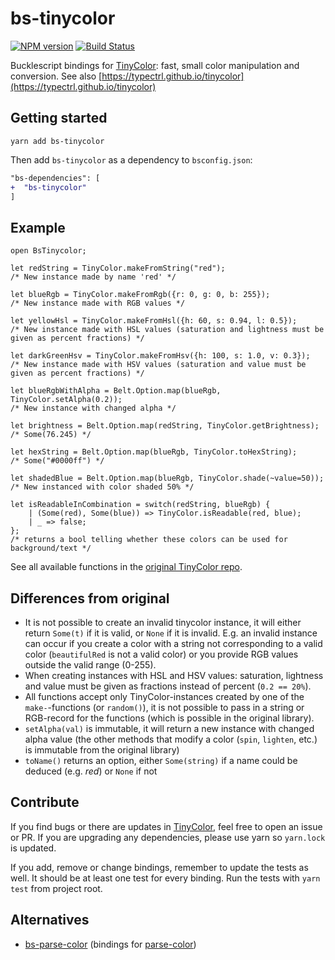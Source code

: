 # bs-tinycolor

[![NPM version](http://img.shields.io/npm/v/bs-tinycolor.svg)](https://www.npmjs.org/package/bs-tinycolor)
[![Build Status](https://travis-ci.org/mikaello/bs-tinycolor.svg?branch=master)](https://travis-ci.org/mikaello/bs-tinycolor)

Bucklescript bindings for [TinyColor](https://github.com/TypeCtrl/tinycolor): fast, small color manipulation and conversion. See also [https://typectrl.github.io/tinycolor](https://typectrl.github.io/tinycolor)

## Getting started

```
yarn add bs-tinycolor
```

Then add `bs-tinycolor` as a dependency to `bsconfig.json`:

```diff
"bs-dependencies": [
+  "bs-tinycolor"
]
```

## Example

```reason
open BsTinycolor;

let redString = TinyColor.makeFromString("red");
/* New instance made by name 'red' */

let blueRgb = TinyColor.makeFromRgb({r: 0, g: 0, b: 255});
/* New instance made with RGB values */

let yellowHsl = TinyColor.makeFromHsl({h: 60, s: 0.94, l: 0.5});
/* New instance made with HSL values (saturation and lightness must be given as percent fractions) */

let darkGreenHsv = TinyColor.makeFromHsv({h: 100, s: 1.0, v: 0.3});
/* New instance made with HSV values (saturation and value must be given as percent fractions) */

let blueRgbWithAlpha = Belt.Option.map(blueRgb, TinyColor.setAlpha(0.2));
/* New instance with changed alpha */

let brightness = Belt.Option.map(redString, TinyColor.getBrightness);
/* Some(76.245) */

let hexString = Belt.Option.map(blueRgb, TinyColor.toHexString);
/* Some("#0000ff") */

let shadedBlue = Belt.Option.map(blueRgb, TinyColor.shade(~value=50));
/* New instanced with color shaded 50% */

let isReadableInCombination = switch(redString, blueRgb) {
    | (Some(red), Some(blue)) => TinyColor.isReadable(red, blue);
    | _ => false;
};
/* returns a bool telling whether these colors can be used for background/text */
```

See all available functions in the [original TinyColor repo](https://github.com/TypeCtrl/tinycolor).

## Differences from original

- It is not possible to create an invalid tinycolor instance, it will either return `Some(t)` if it is valid, or `None` if it is invalid. E.g. an invalid instance can occur if you create a color with a string not corresponding to a valid color (`beautifulRed` is not a valid color) or you provide RGB values outside the valid range (0-255).
- When creating instances with HSL and HSV values: saturation, lightness and value must be given as fractions instead of percent (`0.2 == 20%`).
- All functions accept only TinyColor-instances created by one of the `make-`-functions (or `random()`), it is not possible to pass in a string or RGB-record for the functions (which is possible in the original library).
- `setAlpha(val)` is immutable, it will return a new instance with changed alpha value (the other methods that modify a color (`spin`, `lighten`, etc.) is immutable from the original library)
- `toName()` returns an option, either `Some(string)` if a name could be deduced (e.g. _red_) or `None` if not

## Contribute

If you find bugs or there are updates in [TinyColor](https://github.com/bgrins/TinyColor), feel free to open an issue or PR. If you are upgrading any dependencies, please use yarn so `yarn.lock` is updated.

If you add, remove or change bindings, remember to update the tests as well. It should be at least one test for every binding. Run the tests with `yarn test` from project root.

## Alternatives

- [bs-parse-color](https://redex.github.io/package/unpublished/theatlasroom/bs-parse-color/) (bindings for [parse-color](https://github.com/substack/parse-color))
